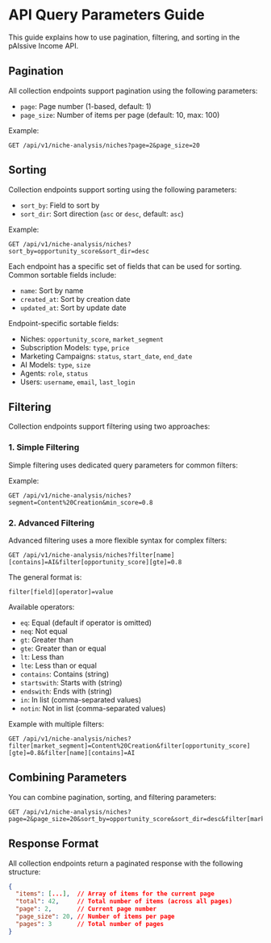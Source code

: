 # API Query Parameters Guide

This guide explains how to use pagination, filtering, and sorting in the pAIssive Income API.

## Pagination

All collection endpoints support pagination using the following parameters:

- `page`: Page number (1-based, default: 1)
- `page_size`: Number of items per page (default: 10, max: 100)

Example:
```
GET /api/v1/niche-analysis/niches?page=2&page_size=20
```

## Sorting

Collection endpoints support sorting using the following parameters:

- `sort_by`: Field to sort by
- `sort_dir`: Sort direction (`asc` or `desc`, default: `asc`)

Example:
```
GET /api/v1/niche-analysis/niches?sort_by=opportunity_score&sort_dir=desc
```

Each endpoint has a specific set of fields that can be used for sorting. Common sortable fields include:

- `name`: Sort by name
- `created_at`: Sort by creation date
- `updated_at`: Sort by update date

Endpoint-specific sortable fields:
- Niches: `opportunity_score`, `market_segment`
- Subscription Models: `type`, `price`
- Marketing Campaigns: `status`, `start_date`, `end_date`
- AI Models: `type`, `size`
- Agents: `role`, `status`
- Users: `username`, `email`, `last_login`

## Filtering

Collection endpoints support filtering using two approaches:

### 1. Simple Filtering

Simple filtering uses dedicated query parameters for common filters:

Example:
```
GET /api/v1/niche-analysis/niches?segment=Content%20Creation&min_score=0.8
```

### 2. Advanced Filtering

Advanced filtering uses a more flexible syntax for complex filters:

```
GET /api/v1/niche-analysis/niches?filter[name][contains]=AI&filter[opportunity_score][gte]=0.8
```

The general format is:
```
filter[field][operator]=value
```

Available operators:
- `eq`: Equal (default if operator is omitted)
- `neq`: Not equal
- `gt`: Greater than
- `gte`: Greater than or equal
- `lt`: Less than
- `lte`: Less than or equal
- `contains`: Contains (string)
- `startswith`: Starts with (string)
- `endswith`: Ends with (string)
- `in`: In list (comma-separated values)
- `notin`: Not in list (comma-separated values)

Example with multiple filters:
```
GET /api/v1/niche-analysis/niches?filter[market_segment]=Content%20Creation&filter[opportunity_score][gte]=0.8&filter[name][contains]=AI
```

## Combining Parameters

You can combine pagination, sorting, and filtering parameters:

```
GET /api/v1/niche-analysis/niches?page=2&page_size=20&sort_by=opportunity_score&sort_dir=desc&filter[market_segment]=Content%20Creation
```

## Response Format

All collection endpoints return a paginated response with the following structure:

```json
{
  "items": [...],  // Array of items for the current page
  "total": 42,     // Total number of items (across all pages)
  "page": 2,       // Current page number
  "page_size": 20, // Number of items per page
  "pages": 3       // Total number of pages
}
```
